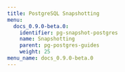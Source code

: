 ```yaml
---
title: PostgreSQL Snapshotting
menu:
  docs_0.9.0-beta.0:
    identifier: pg-snapshot-postgres
    name: Snapshotting
    parent: pg-postgres-guides
    weight: 25
menu_name: docs_0.9.0-beta.0
---
```

